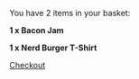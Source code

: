 You have 2 items in your basket:

**1 x Bacon Jam**

**1 x Nerd Burger T-Shirt**

[Checkout](/checkout/payment-details/)
